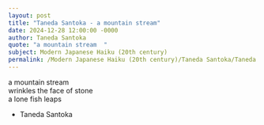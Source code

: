 ```yaml
---
layout: post
title: "Taneda Santoka - a mountain stream"
date: 2024-12-28 12:00:00 -0000
author: Taneda Santoka
quote: "a mountain stream  "
subject: Modern Japanese Haiku (20th century)
permalink: /Modern Japanese Haiku (20th century)/Taneda Santoka/Taneda Santoka - a mountain stream
---
```


a mountain stream  
wrinkles the face of stone  
a lone fish leaps

- Taneda Santoka
